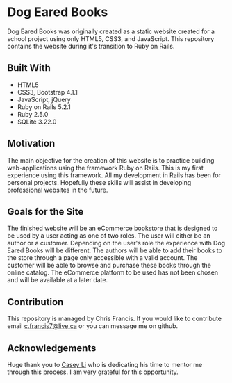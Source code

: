 # Dog Eared Books

Dog Eared Books was originally created as a static website created for a school project using only HTML5, CSS3, and JavaScript. This repository contains the website during it's transition to Ruby on Rails. 

## Built With

* HTML5
* CSS3, Bootstrap 4.1.1
* JavaScript, jQuery
* Ruby on Rails 5.2.1
* Ruby 2.5.0
* SQLite 3.22.0

## Motivation

The main objective for the creation of this website is to practice building web-applications using the framework Ruby on Rails. This is my first experience using this framework. All my development in Rails has been for personal projects. Hopefully these skills will assist in developing professional websites in the future.
 
## Goals for the Site

The finished website will be an eCommerce bookstore that is designed to be used by a user acting as one of two roles. The user will either be an author or a customer. Depending on the user's role the experience with Dog Eared Books will be different. The authors will be able to add their books to the store through a page only accessible with a valid account. The customer will be able to browse and purchase these books through the online catalog. The eCommerce platform to be used has not been chosen and will be available at a later date.

## Contribution

This repository is managed by Chris Francis. If you would like to contribute email c.francis7@live.ca or you can message me on github.

## Acknowledgements

Huge thank you to [Casey Li](https://github.com/caseyli) who is dedicating his time to mentor me through this process. I am very grateful for this opportunity.